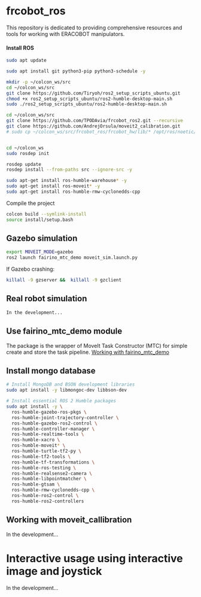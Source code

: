 # frcobot_ros

This repository is dedicated to providing comprehensive resources and tools for working with ERACOBOT manipulators. 

<!-- ![alt text](./docs/demo.gif) -->

#### Install ROS

```bash
sudo apt update
```
```bash
sudo apt install git python3-pip python3-schedule -y
```
```bash
mkdir -p ~/colcon_ws/src
cd ~/colcon_ws/src
git clone https://github.com/Tiryoh/ros2_setup_scripts_ubuntu.git
chmod +x ros2_setup_scripts_ubuntu/ros2-humble-desktop-main.sh
sudo ./ros2_setup_scripts_ubuntu/ros2-humble-desktop-main.sh
```

```bash
cd ~/colcon_ws/src
git clone https://github.com/TPODAvia/frcobot_ros2.git --recursive
git clone https://github.com/AndrejOrsula/moveit2_calibration.git
# sudo cp ~/colcon_ws/src/frcobot_ros/frcobot_hw/lib/* /opt/ros/noetic/lib


cd ~/colcon_ws
sudo rosdep init

rosdep update
rosdep install --from-paths src --ignore-src -y

sudo apt-get install ros-humble-warehouse* -y
sudo apt-get install ros-moveit* -y
sudo apt-get install ros-humble-rmw-cyclonedds-cpp

```

Compile the project
```bash
colcon build --symlink-install
source install/setup.bash
```

## Gazebo simulation

```bash
export MOVEIT_MODE=gazebo
ros2 launch fairino_mtc_demo moveit_sim.launch.py
```

If Gazebo crashing:
```bash
killall -9 gzserver &&  killall -9 gzclient
```

## Real robot simulation

```bash
In the development...
```

## Use fairino_mtc_demo module

The package is the wrapper of MoveIt Task Constructor (MTC) for simple create and store the task pipeline.
[Working with fairino_mtc_demo](fairino_mtc_demo/README.md)

## Install mongo database
```bash
# Install MongoDB and BSON development libraries
sudo apt install -y libmongoc-dev libbson-dev

# Install essential ROS 2 Humble packages
sudo apt install -y \
  ros-humble-gazebo-ros-pkgs \
  ros-humble-joint-trajectory-controller \
  ros-humble-gazebo-ros2-control \
  ros-humble-controller-manager \
  ros-humble-realtime-tools \
  ros-humble-xacro \
  ros-humble-moveit* \
  ros-humble-turtle-tf2-py \
  ros-humble-tf2-tools \
  ros-humble-tf-transformations \
  ros-humble-ros-testing \
  ros-humble-realsense2-camera \
  ros-humble-libpointmatcher \
  ros-humble-gtsam \
  ros-humble-rmw-cyclonedds-cpp \
  ros-humble-ros2-control \
  ros-humble-ros2-controllers
```

## Working with moveit_callibration

In the development...

# Interactive usage using interactive image and joystick

In the development...